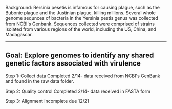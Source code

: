 Background:
Rersinia pesetis is infamous for causing plague, such as the Bubonic plague and the Justinian plague, killing millions.
Several whole genome sequnces of bacteria in the Yersinia pestis genus was collected from NCBI's Genbank.
Sequences collected were comprised of strains isolated from various regions of the world, including the US, China, and Madagascar.

--------------------------------------------------------------------------------------------------------------------------------------------
Goal:
Explore genomes to identify any shared genetic factors associated with virulence
--------------------------------------------------------------------------------------------------------------------------------------------
Step 1: Collect data
Completed 2/14- data received from NCBI's GenBank and found in the raw data folder.

Step 2: Quality control
Completed 2/14- data received in FASTA form

Step 3: Alignment
Incomplete due 12/21
